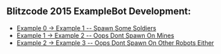 
## Blitzcode 2015 ExampleBot Development:
- [Example 0 -> Example 1 -- Spawn Some Soldiers](https://github.com/stephenbush-wf/exampleBot/commit/d54ca3277fd59d4865dc24716b8bd6d1f5112fa2)
- [Example 1 -> Example 2 -- Oops Dont Spawn On Mines](https://github.com/stephenbush-wf/exampleBot/commit/57d034122f5b8aaf8f0d9db7e9cbedde5b85aa5a)
- [Example 2 -> Example 3 -- Oops Dont Spawn On Other Robots Either](https://github.com/stephenbush-wf/exampleBot/commit/0100eb5954c88f52f892ac4cdd068269f318b230)